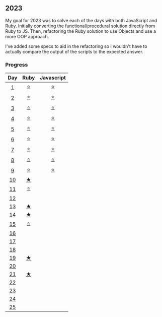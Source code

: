 ## 2023

My goal for 2023 was to solve each of the days with both JavaScript and Ruby. Initially converting the functional/procedural solution directly from Ruby to JS. Then, refactoring the Ruby solution to use Objects and use a more OOP approach.

I've added some specs to aid in the refactoring so I wouldn't have to actually compare the output of the scripts to the expected answer.

### Progress

|                                  Day                                  |                                       Ruby                                       |                                   Javascript                                    |
| :-------------------------------------------------------------------: | :------------------------------------------------------------------------------: | :-----------------------------------------------------------------------------: |
|  [1](https://github.com/tannermares/advent-of-code/tree/main/2023/1)  | [⭐️](https://github.com/tannermares/advent-of-code/tree/main/2023/1/answer.rb)  | [⭐️](https://github.com/tannermares/advent-of-code/tree/main/2023/1/answer.js) |
|  [2](https://github.com/tannermares/advent-of-code/tree/main/2023/2)  | [⭐️](https://github.com/tannermares/advent-of-code/tree/main/2023/2/answer.rb)  | [⭐️](https://github.com/tannermares/advent-of-code/tree/main/2023/2/answer.js) |
|  [3](https://github.com/tannermares/advent-of-code/tree/main/2023/3)  | [⭐️](https://github.com/tannermares/advent-of-code/tree/main/2023/3/answer.rb)  | [⭐️](https://github.com/tannermares/advent-of-code/tree/main/2023/3/answer.js) |
|  [4](https://github.com/tannermares/advent-of-code/tree/main/2023/4)  | [⭐️](https://github.com/tannermares/advent-of-code/tree/main/2023/4/answer.rb)  | [⭐️](https://github.com/tannermares/advent-of-code/tree/main/2023/4/answer.js) |
|  [5](https://github.com/tannermares/advent-of-code/tree/main/2023/5)  | [⭐️](https://github.com/tannermares/advent-of-code/tree/main/2023/5/answer.rb)  | [⭐️](https://github.com/tannermares/advent-of-code/tree/main/2023/5/answer.js) |
|  [6](https://github.com/tannermares/advent-of-code/tree/main/2023/6)  | [⭐️](https://github.com/tannermares/advent-of-code/tree/main/2023/6/answer.rb)  | [⭐️](https://github.com/tannermares/advent-of-code/tree/main/2023/6/answer.js) |
|  [7](https://github.com/tannermares/advent-of-code/tree/main/2023/7)  | [⭐️](https://github.com/tannermares/advent-of-code/tree/main/2023/7/answer.rb)  | [⭐️](https://github.com/tannermares/advent-of-code/tree/main/2023/7/answer.js) |
|  [8](https://github.com/tannermares/advent-of-code/tree/main/2023/8)  | [⭐️](https://github.com/tannermares/advent-of-code/tree/main/2023/8/answer.rb)  | [⭐️](https://github.com/tannermares/advent-of-code/tree/main/2023/8/answer.js) |
|  [9](https://github.com/tannermares/advent-of-code/tree/main/2023/9)  | [⭐️](https://github.com/tannermares/advent-of-code/tree/main/2023/9/answer.rb)  | [⭐️](https://github.com/tannermares/advent-of-code/tree/main/2023/9/answer.js) |
| [10](https://github.com/tannermares/advent-of-code/tree/main/2023/10) |  [★](https://github.com/tannermares/advent-of-code/tree/main/2023/10/answer.rb)  |  [](https://github.com/tannermares/advent-of-code/tree/main/2023/10/answer.js)  |
| [11](https://github.com/tannermares/advent-of-code/tree/main/2023/11) | [⭐️](https://github.com/tannermares/advent-of-code/tree/main/2023/11/answer.rb) |  [](https://github.com/tannermares/advent-of-code/tree/main/2023/11/answer.js)  |
| [12](https://github.com/tannermares/advent-of-code/tree/main/2023/12) |  [](https://github.com/tannermares/advent-of-code/tree/main/2023/12/answer.rb)   |  [](https://github.com/tannermares/advent-of-code/tree/main/2023/12/answer.js)  |
| [13](https://github.com/tannermares/advent-of-code/tree/main/2023/13) |  [★](https://github.com/tannermares/advent-of-code/tree/main/2023/13/answer.rb)  |  [](https://github.com/tannermares/advent-of-code/tree/main/2023/13/answer.js)  |
| [14](https://github.com/tannermares/advent-of-code/tree/main/2023/14) |  [★](https://github.com/tannermares/advent-of-code/tree/main/2023/14/answer.rb)  |  [](https://github.com/tannermares/advent-of-code/tree/main/2023/14/answer.js)  |
| [15](https://github.com/tannermares/advent-of-code/tree/main/2023/15) | [⭐️](https://github.com/tannermares/advent-of-code/tree/main/2023/15/answer.rb) |  [](https://github.com/tannermares/advent-of-code/tree/main/2023/15/answer.js)  |
| [16](https://github.com/tannermares/advent-of-code/tree/main/2023/16) |  [](https://github.com/tannermares/advent-of-code/tree/main/2023/16/answer.rb)   |  [](https://github.com/tannermares/advent-of-code/tree/main/2023/16/answer.js)  |
| [17](https://github.com/tannermares/advent-of-code/tree/main/2023/17) |  [](https://github.com/tannermares/advent-of-code/tree/main/2023/17/answer.rb)   |  [](https://github.com/tannermares/advent-of-code/tree/main/2023/17/answer.js)  |
| [18](https://github.com/tannermares/advent-of-code/tree/main/2023/18) |  [](https://github.com/tannermares/advent-of-code/tree/main/2023/18/answer.rb)   |  [](https://github.com/tannermares/advent-of-code/tree/main/2023/18/answer.js)  |
| [19](https://github.com/tannermares/advent-of-code/tree/main/2023/19) |  [★](https://github.com/tannermares/advent-of-code/tree/main/2023/19/answer.rb)  |  [](https://github.com/tannermares/advent-of-code/tree/main/2023/19/answer.js)  |
| [20](https://github.com/tannermares/advent-of-code/tree/main/2023/20) |  [](https://github.com/tannermares/advent-of-code/tree/main/2023/20/answer.rb)   |  [](https://github.com/tannermares/advent-of-code/tree/main/2023/20/answer.js)  |
| [21](https://github.com/tannermares/advent-of-code/tree/main/2023/21) |  [★](https://github.com/tannermares/advent-of-code/tree/main/2023/21/answer.rb)  |  [](https://github.com/tannermares/advent-of-code/tree/main/2023/21/answer.js)  |
| [22](https://github.com/tannermares/advent-of-code/tree/main/2023/22) |  [](https://github.com/tannermares/advent-of-code/tree/main/2023/22/answer.rb)   |  [](https://github.com/tannermares/advent-of-code/tree/main/2023/22/answer.js)  |
| [23](https://github.com/tannermares/advent-of-code/tree/main/2023/23) |  [](https://github.com/tannermares/advent-of-code/tree/main/2023/23/answer.rb)   |  [](https://github.com/tannermares/advent-of-code/tree/main/2023/23/answer.js)  |
| [24](https://github.com/tannermares/advent-of-code/tree/main/2023/24) |  [](https://github.com/tannermares/advent-of-code/tree/main/2023/24/answer.rb)   |  [](https://github.com/tannermares/advent-of-code/tree/main/2023/24/answer.js)  |
| [25](https://github.com/tannermares/advent-of-code/tree/main/2023/25) |  [](https://github.com/tannermares/advent-of-code/tree/main/2023/25/answer.rb)   |  [](https://github.com/tannermares/advent-of-code/tree/main/2023/25/answer.js)  |

